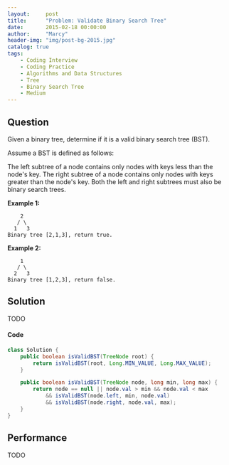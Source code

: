 ```yaml
---
layout:     post
title:      "Problem: Validate Binary Search Tree"
date:       2015-02-18 00:00:00
author:     "Marcy"
header-img: "img/post-bg-2015.jpg"
catalog: true
tags:
    - Coding Interview
    - Coding Practice
    - Algorithms and Data Structures
    - Tree
    - Binary Search Tree
    - Medium
---
```


## Question

Given a binary tree, determine if it is a valid binary search tree (BST).

Assume a BST is defined as follows:

The left subtree of a node contains only nodes with keys less than the node's key.
The right subtree of a node contains only nodes with keys greater than the node's key.
Both the left and right subtrees must also be binary search trees.

**Example 1:**
```
    2
   / \
  1   3
Binary tree [2,1,3], return true.
```

**Example 2:**
```
    1
   / \
  2   3
Binary tree [1,2,3], return false.
```

## Solution

TODO

#### Code

```java
class Solution {
    public boolean isValidBST(TreeNode root) {
        return isValidBST(root, Long.MIN_VALUE, Long.MAX_VALUE);
    }

    public boolean isValidBST(TreeNode node, long min, long max) {
        return node == null || node.val > min && node.val < max
            && isValidBST(node.left, min, node.val)
            && isValidBST(node.right, node.val, max);
    }
}
```

## Performance
TODO
